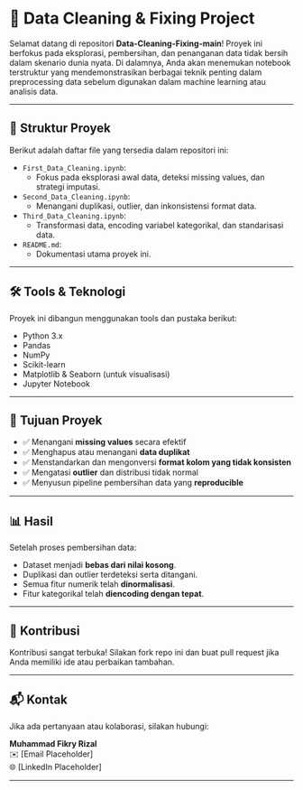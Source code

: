 # 🧼 Data Cleaning & Fixing Project

Selamat datang di repositori **Data-Cleaning-Fixing-main**! Proyek ini berfokus pada eksplorasi, pembersihan, dan penanganan data tidak bersih dalam skenario dunia nyata. Di dalamnya, Anda akan menemukan notebook terstruktur yang mendemonstrasikan berbagai teknik penting dalam preprocessing data sebelum digunakan dalam machine learning atau analisis data.

---

## 📁 Struktur Proyek

Berikut adalah daftar file yang tersedia dalam repositori ini:

- `First_Data_Cleaning.ipynb`: 
  - Fokus pada eksplorasi awal data, deteksi missing values, dan strategi imputasi.
- `Second_Data_Cleaning.ipynb`: 
  - Menangani duplikasi, outlier, dan inkonsistensi format data.
- `Third_Data_Cleaning.ipynb`: 
  - Transformasi data, encoding variabel kategorikal, dan standarisasi data.
- `README.md`: 
  - Dokumentasi utama proyek ini.

---

## 🛠️ Tools & Teknologi

Proyek ini dibangun menggunakan tools dan pustaka berikut:

- Python 3.x
- Pandas
- NumPy
- Scikit-learn
- Matplotlib & Seaborn (untuk visualisasi)
- Jupyter Notebook

---

## 🎯 Tujuan Proyek

- ✅ Menangani **missing values** secara efektif
- ✅ Menghapus atau menangani **data duplikat**
- ✅ Menstandarkan dan mengonversi **format kolom yang tidak konsisten**
- ✅ Mengatasi **outlier** dan distribusi tidak normal
- ✅ Menyusun pipeline pembersihan data yang **reproducible**

---

## 📊 Hasil

Setelah proses pembersihan data:
- Dataset menjadi **bebas dari nilai kosong**.
- Duplikasi dan outlier terdeteksi serta ditangani.
- Semua fitur numerik telah **dinormalisasi**.
- Fitur kategorikal telah **diencoding dengan tepat**.

---

## 🤝 Kontribusi

Kontribusi sangat terbuka! Silakan fork repo ini dan buat pull request jika Anda memiliki ide atau perbaikan tambahan.

---

## 📬 Kontak

Jika ada pertanyaan atau kolaborasi, silakan hubungi:

**Muhammad Fikry Rizal**  
✉️ [Email Placeholder]  
🌐 [LinkedIn Placeholder]  

---
